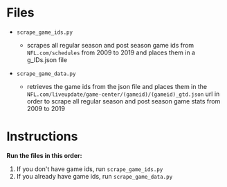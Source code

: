 # Files

* ```scrape_game_ids.py```

  * scrapes all regular season and post season game ids from ```NFL.com/schedules``` from 2009 to 2019 and places them in a g_IDs.json file

* ```scrape_game_data.py```

  * retrieves the game ids from the json file and places them in the ```NFL.com/liveupdate/game-center/(gameid)/(gameid)_gtd.json``` url 
in order to scrape all regular season and post season game stats from 2009 to 2019

# Instructions
<strong>Run the files in this order:</strong>

 1. If you don't have game ids, run ```scrape_game_ids.py```
 2. If you already have game ids, run ```scrape_game_data.py```
